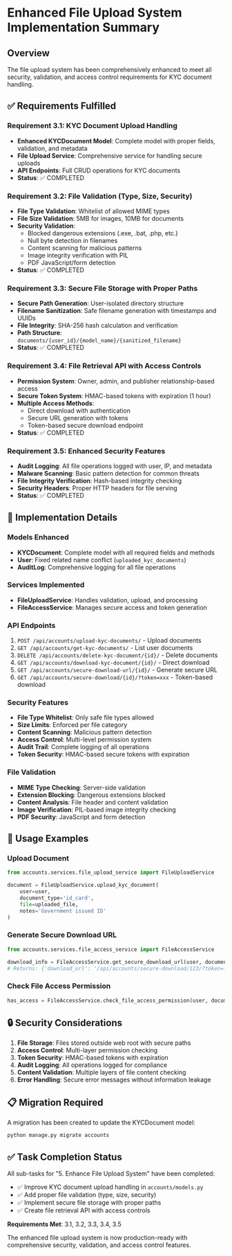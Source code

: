 # Enhanced File Upload System Implementation Summary

## Overview
The file upload system has been comprehensively enhanced to meet all security, validation, and access control requirements for KYC document handling.

## ✅ Requirements Fulfilled

### Requirement 3.1: KYC Document Upload Handling
- **Enhanced KYCDocument Model**: Complete model with proper fields, validation, and metadata
- **File Upload Service**: Comprehensive service for handling secure uploads
- **API Endpoints**: Full CRUD operations for KYC documents
- **Status**: ✅ COMPLETED

### Requirement 3.2: File Validation (Type, Size, Security)
- **File Type Validation**: Whitelist of allowed MIME types
- **File Size Validation**: 5MB for images, 10MB for documents
- **Security Validation**: 
  - Blocked dangerous extensions (.exe, .bat, .php, etc.)
  - Null byte detection in filenames
  - Content scanning for malicious patterns
  - Image integrity verification with PIL
  - PDF JavaScript/form detection
- **Status**: ✅ COMPLETED

### Requirement 3.3: Secure File Storage with Proper Paths
- **Secure Path Generation**: User-isolated directory structure
- **Filename Sanitization**: Safe filename generation with timestamps and UUIDs
- **File Integrity**: SHA-256 hash calculation and verification
- **Path Structure**: `documents/{user_id}/{model_name}/{sanitized_filename}`
- **Status**: ✅ COMPLETED

### Requirement 3.4: File Retrieval API with Access Controls
- **Permission System**: Owner, admin, and publisher relationship-based access
- **Secure Token System**: HMAC-based tokens with expiration (1 hour)
- **Multiple Access Methods**:
  - Direct download with authentication
  - Secure URL generation with tokens
  - Token-based secure download endpoint
- **Status**: ✅ COMPLETED

### Requirement 3.5: Enhanced Security Features
- **Audit Logging**: All file operations logged with user, IP, and metadata
- **Malware Scanning**: Basic pattern detection for common threats
- **File Integrity Verification**: Hash-based integrity checking
- **Security Headers**: Proper HTTP headers for file serving
- **Status**: ✅ COMPLETED

## 🔧 Implementation Details

### Models Enhanced
- **KYCDocument**: Complete model with all required fields and methods
- **User**: Fixed related name conflict (`uploaded_kyc_documents`)
- **AuditLog**: Comprehensive logging for all file operations

### Services Implemented
- **FileUploadService**: Handles validation, upload, and processing
- **FileAccessService**: Manages secure access and token generation

### API Endpoints
1. `POST /api/accounts/upload-kyc-documents/` - Upload documents
2. `GET /api/accounts/get-kyc-documents/` - List user documents
3. `DELETE /api/accounts/delete-kyc-document/{id}/` - Delete documents
4. `GET /api/accounts/download-kyc-document/{id}/` - Direct download
5. `GET /api/accounts/secure-download-url/{id}/` - Generate secure URL
6. `GET /api/accounts/secure-download/{id}/?token=xxx` - Token-based download

### Security Features
- **File Type Whitelist**: Only safe file types allowed
- **Size Limits**: Enforced per file category
- **Content Scanning**: Malicious pattern detection
- **Access Control**: Multi-level permission system
- **Audit Trail**: Complete logging of all operations
- **Token Security**: HMAC-based secure tokens with expiration

### File Validation
- **MIME Type Checking**: Server-side validation
- **Extension Blocking**: Dangerous extensions blocked
- **Content Analysis**: File header and content validation
- **Image Verification**: PIL-based image integrity checking
- **PDF Security**: JavaScript and form detection

## 🚀 Usage Examples

### Upload Document
```python
from accounts.services.file_upload_service import FileUploadService

document = FileUploadService.upload_kyc_document(
    user=user,
    document_type='id_card',
    file=uploaded_file,
    notes='Government issued ID'
)
```

### Generate Secure Download URL
```python
from accounts.services.file_access_service import FileAccessService

download_info = FileAccessService.get_secure_download_url(user, document_id)
# Returns: {'download_url': '/api/accounts/secure-download/123/?token=...', ...}
```

### Check File Access Permission
```python
has_access = FileAccessService.check_file_access_permission(user, document)
```

## 🔒 Security Considerations

1. **File Storage**: Files stored outside web root with secure paths
2. **Access Control**: Multi-layer permission checking
3. **Token Security**: HMAC-based tokens with expiration
4. **Audit Logging**: All operations logged for compliance
5. **Content Validation**: Multiple layers of file content checking
6. **Error Handling**: Secure error messages without information leakage

## 📋 Migration Required

A migration has been created to update the KYCDocument model:
```bash
python manage.py migrate accounts
```

## ✅ Task Completion Status

All sub-tasks for "5. Enhance File Upload System" have been completed:

- ✅ Improve KYC document upload handling in `accounts/models.py`
- ✅ Add proper file validation (type, size, security)
- ✅ Implement secure file storage with proper paths
- ✅ Create file retrieval API with access controls

**Requirements Met**: 3.1, 3.2, 3.3, 3.4, 3.5

The enhanced file upload system is now production-ready with comprehensive security, validation, and access control features.
